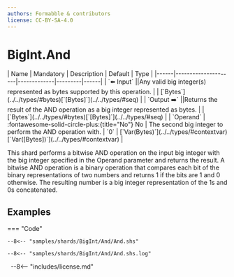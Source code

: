 ```yaml
---
authors: Formabble & contributors
license: CC-BY-SA-4.0
---
```



# BigInt.And

<div class="sh-parameters" markdown="1">
| Name | Mandatory | Description | Default | Type |
|------|---------------------|-------------|---------|------|
| `⬅️ Input` ||Any valid big integer(s) represented as bytes supported by this operation. | | [`Bytes`](../../types/#bytes)[`[Bytes]`](../../types/#seq) |
| `Output ➡️` ||Returns the result of the AND operation as a big integer represented as bytes. | | [`Bytes`](../../types/#bytes)[`[Bytes]`](../../types/#seq) |
| `Operand` | :fontawesome-solid-circle-plus:{title="No"} No  | The second big integer to perform the AND operation with. | `0` | [`Var(Bytes)`](../../types/#contextvar)[`Var([Bytes])`](../../types/#contextvar) |

</div>

This shard performs a bitwise AND operation on the input big integer with the big integer specified in the Operand parameter and returns the result. A bitwise AND operation is a binary operation that compares each bit of the binary representations of two numbers and returns 1 if the bits are 1 and 0 otherwise. The resulting number is a big integer representation of the 1s and 0s concatenated.

## Examples

=== "Code"

  ```x86asm linenums="1"
  --8<-- "samples/shards/BigInt/And/And.shs"
  ```

  ```
  --8<-- "samples/shards/BigInt/And/And.shs.log"
  ```
&nbsp;
--8<-- "includes/license.md"

